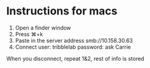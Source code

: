 # Instructions for macs

1. Open a finder window
2. Press ⌘+k
3. Paste in the server address smb://10.158.30.63
4. Connect
user: tribblelab
password: ask Carrie

When you disconnect, repeat 1&2, rest of info is stored
